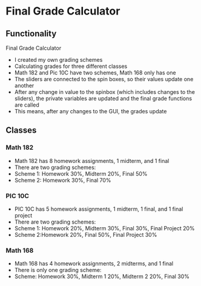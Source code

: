 # Final Grade Calculator 

## Functionality 
Final Grade Calculator
 * I created my own grading schemes
 * Calculating grades for three different classes
 * Math 182 and Pic 10C have two schemes, Math 168 only has one
 * The sliders are connected to the spin boxes, so their values update one another
 * After any change in value to the spinbox (which includes changes to the sliders), the private variables are updated and the final grade functions are called
 * This means, after any changes to the GUI, the grades update


## Classes 
### Math 182 
* Math 182 has 8 homework assignments, 1 midterm, and 1 final
* There are two grading schemes:
* Scheme 1:  Homework 30%, Midterm 20%, Final 50%
* Scheme 2: Homework 30%, Final 70%
### PIC 10C 
* PIC 10C has 5 homework assignments, 1 midterm, 1 final, and 1 final project
* There are two grading schemes: 
* Scheme 1:  Homework 20%, Midterm 30%, Final 30%, Final Project 20%
* Scheme 2:Homework 20%, Final 50%, Final Project 30%
### Math 168 
* Math 168 has 4 homework assignments, 2 midterms, and 1 final
* There is only one grading scheme: 
* Scheme: Homework 30%, Midterm 1 20%, Midterm 2 20%, Final 30%
